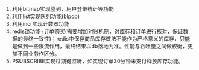1. 利用bitmap实现签到，用户登录统计等功能
2. 利用list实现队列功能(blpop)
3. 利用incr实现计数器功能
4. redis锁功能+订单购买(需要增加对账机制，对库存和订单进行核对，保证数据的最终一致性)；redis中保存商品库存做法不能作为严格意义的库存，只能是做到一些限流作用，最终结果以db落地为准。性能与吞吐量之间做权衡，更加不同业务作区分。
5. PSUBSCRIBE实现过期键监听，如实现订单30分钟未支付释放库存功能。
